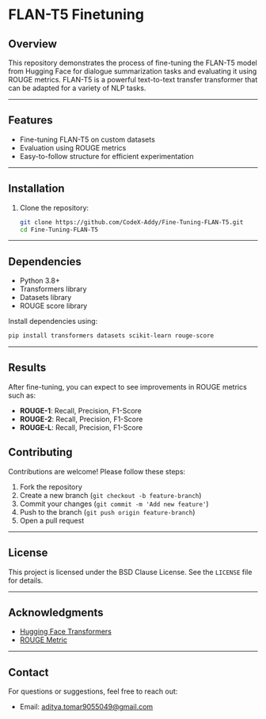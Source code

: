 # FLAN-T5 Finetuning

## Overview
This repository demonstrates the process of fine-tuning the FLAN-T5 model from Hugging Face for dialogue summarization tasks and evaluating it using ROUGE metrics. FLAN-T5 is a powerful text-to-text transfer transformer that can be adapted for a variety of NLP tasks.

---

## Features
- Fine-tuning FLAN-T5 on custom datasets
- Evaluation using ROUGE metrics
- Easy-to-follow structure for efficient experimentation

---

## Installation
1. Clone the repository:
   ```bash
   git clone https://github.com/CodeX-Addy/Fine-Tuning-FLAN-T5.git
   cd Fine-Tuning-FLAN-T5
   ```

---

## Dependencies
- Python 3.8+
- Transformers library
- Datasets library
- ROUGE score library

Install dependencies using:
```bash
pip install transformers datasets scikit-learn rouge-score
```

---

## Results
After fine-tuning, you can expect to see improvements in ROUGE metrics such as:
- **ROUGE-1**: Recall, Precision, F1-Score
- **ROUGE-2**: Recall, Precision, F1-Score
- **ROUGE-L**: Recall, Precision, F1-Score


## Contributing
Contributions are welcome! Please follow these steps:
1. Fork the repository
2. Create a new branch (`git checkout -b feature-branch`)
3. Commit your changes (`git commit -m 'Add new feature'`)
4. Push to the branch (`git push origin feature-branch`)
5. Open a pull request


---

## License
This project is licensed under the BSD Clause License. See the `LICENSE` file for details.

---

## Acknowledgments
- [Hugging Face Transformers](https://huggingface.co/transformers/)
- [ROUGE Metric](https://pypi.org/project/rouge-score/)

---

## Contact
For questions or suggestions, feel free to reach out:
- Email: aditya.tomar9055049@gmail.com

